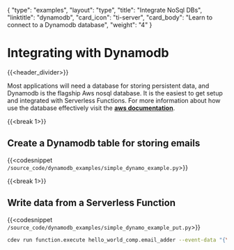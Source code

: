 {
    "type": "examples",
    "layout": "type",
    "title": "Integrate NoSql DBs",
    "linktitle": "dynamodb",
    "card_icon": "ti-server",
    "card_body": "Learn to connect to a Dynamodb database",
    "weight": "4"
}


# Integrating with Dynamodb 
{{<header_divider>}}

Most applications will need a database for storing persistent data, and Dynamodb is the flagship Aws nosql database. It is the easiest to get setup and integrated with Serverless Functions. For more information about how use the database effectively visit the **[aws documentation](https://docs.aws.amazon.com/dynamodb/index.html)**.

{{<break 1>}}
## Create a Dynamodb table for storing emails
{{<codesnippet `/source_code/dynamodb_examples/simple_dynamo_example.py`>}}


{{<break 1>}}
## Write data from a Serverless Function
{{<codesnippet `/source_code/dynamodb_examples/simple_dynamo_example_put.py`>}}


```bash
cdev run function.execute hello_world_comp.email_adder --event-data "{\"body\":{\"first_name\":\"Paul\",\"last_name\":\"Atreides\",\"email\":\"Muaddib@dune.com\"}}"
```

